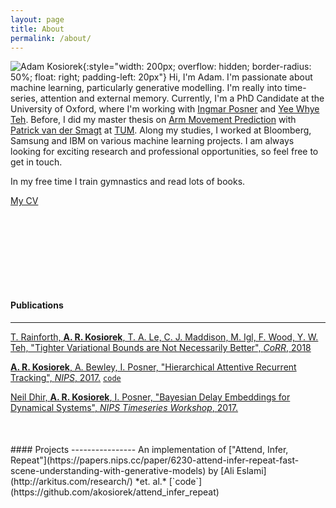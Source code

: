 ```yaml
---
layout: page
title: About
permalink: /about/
---
```


![Adam Kosiorek](../resources/me.jpg){:style="width: 200px; overflow: hidden; border-radius: 50%; float: right; padding-left: 20px"}
Hi, I'm Adam.
I'm passionate about machine learning, particularly generative modelling.
I'm really into time-series, attention and external memory.
Currently, I'm a PhD Candidate at the University of Oxford, where I'm working with [Ingmar Posner](http://ori.ox.ac.uk/mrg_people/ingmar-posner/) and [Yee Whye Teh](https://www.stats.ox.ac.uk/~teh/).
Before, I did my master thesis on [Arm Movement Prediction](http://brml.org/positions/master-thesis-arm-movement-prediction/) with [Patrick van der Smagt](http://brml.org/people/smagt/) at [TUM](http://www.tum.de/en).
Along my studies, I worked at Bloomberg, Samsung and IBM on various machine learning projects.
I am always looking for exciting research and professional opportunities, so feel free to get in touch.


In my free time I train gymnastics and read lots of books.

[My CV](../resources/cv_adam_kosiorek.pdf)

<div style="margin: 150px;"></div>

#### Publications
----------------
[T. Rainforth, **A. R. Kosiorek**, T. A. Le, C. J. Maddison, M. Igl, F. Wood, Y. W. Teh, "Tighter Variational Bounds are Not Necessarily Better", _CoRR_, 2018](https://arxiv.org/abs/1802.04537)

[**A. R. Kosiorek**, A. Bewley, I. Posner, "Hierarchical Attentive Recurrent Tracking", _NIPS_, 2017.](https://arxiv.org/abs/1706.09262) [`code`](https://github.com/akosiorek/hart)

[Neil Dhir, **A. R. Kosiorek**, I. Posner, "Bayesian Delay Embeddings for Dynamical Systems", _NIPS Timeseries Workshop_, 2017.](http://www.robots.ox.ac.uk/~mobile/Papers/2017NIPS_dhir.pdf)

<div style="margin: 50px;"></div>
#### Projects
----------------
An implementation of ["Attend, Infer, Repeat"](https://papers.nips.cc/paper/6230-attend-infer-repeat-fast-scene-understanding-with-generative-models) by [Ali Eslami](http://arkitus.com/research/) *et. al.*  [`code`](https://github.com/akosiorek/attend_infer_repeat)
